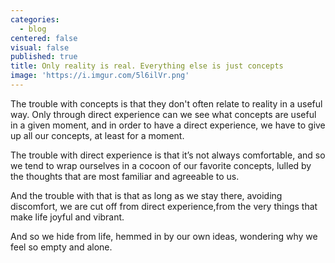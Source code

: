 ```yaml
---
categories:
  - blog
centered: false
visual: false
published: true
title: Only reality is real. Everything else is just concepts
image: 'https://i.imgur.com/5l6ilVr.png'
---
```

The trouble with concepts is that they don't often relate to reality in a useful way. Only through direct experience can we see what concepts are useful in a given moment, and in order to have a direct experience, we have to give up all our concepts, at least for a moment.

The trouble with direct experience is that it’s not always comfortable, and so we tend to wrap ourselves in a cocoon of our favorite concepts, lulled by the thoughts that are most familiar and agreeable to us. 

And the trouble with that is that as long as we stay there, avoiding discomfort, we are cut off from direct experience,from the very things that make life joyful and vibrant.

And so we hide from life, hemmed in by our own ideas, wondering why we feel so empty and alone.
